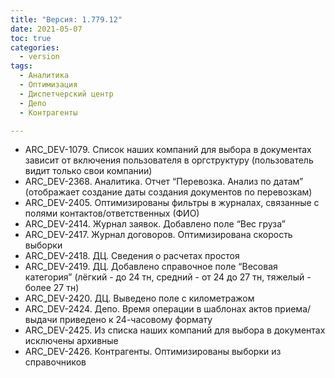 ```yaml
---
title: "Версия: 1.779.12"
date: 2021-05-07
toc: true
categories:
  - version
tags:
  - Аналитика
  - Оптимизация
  - Диспетчерский центр
  - Депо
  - Контрагенты

---
```


-   ARC_DEV-1079. Список наших компаний для выбора в документах зависит от включения пользователя в оргструктуру (пользователь видит только свои компании)
-   ARC_DEV-2368. Аналитика. Отчет “Перевозка. Анализ по датам” (отображает создание даты создания документов по перевозкам)
-   ARC_DEV-2405. Оптимизированы фильтры в журналах, связанные с полями контактов/ответственных (ФИО)
-   ARC_DEV-2414. Журнал заявок. Добавлено поле “Вес груза”
-   ARC_DEV-2417. Журнал договоров. Оптимизирована скорость выборки
-   ARC_DEV-2418. ДЦ. Сведения о расчетах простоя
-   ARC_DEV-2419. ДЦ. Добавлено справочное поле “Весовая категория” (лёгкий - до 24 тн, средний - от 24 до 27 тн, тяжелый - более 27 тн)
-   ARC_DEV-2420. ДЦ. Выведено поле с километражом
-   ARC_DEV-2424. Депо. Время операции в шаблонах актов приема/выдачи приведено к 24-часовому формату
-   ARC_DEV-2425. Из списка наших компаний для выбора в документах исключены архивные
-   ARC_DEV-2426. Контрагенты. Оптимизированы выборки из справочников
